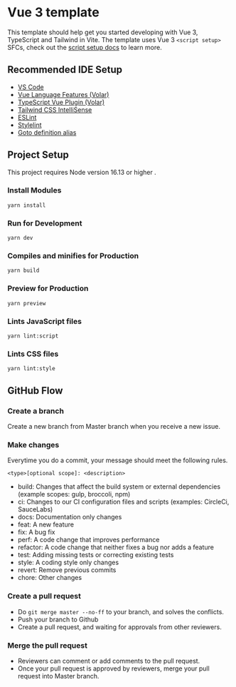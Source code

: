 # Vue 3 template

This template should help get you started developing with Vue 3, TypeScript and Tailwind in Vite. 
The template uses Vue 3 `<script setup>` SFCs, check out the [script setup docs](https://v3.vuejs.org/api/sfc-script-setup.html#sfc-script-setup) to learn more.

## Recommended IDE Setup

- [VS Code](https://code.visualstudio.com/)
- [Vue Language Features (Volar)](https://marketplace.visualstudio.com/items?itemName=Vue.volar)
- [TypeScript Vue Plugin (Volar)](https://marketplace.visualstudio.com/items?itemName=Vue.vscode-typescript-vue-plugin)
- [Tailwind CSS IntelliSense](https://marketplace.visualstudio.com/items?itemName=bradlc.vscode-tailwindcss)
- [ESLint](https://marketplace.visualstudio.com/items?itemName=dbaeumer.vscode-eslint)
- [Stylelint](https://marketplace.visualstudio.com/items?itemName=stylelint.vscode-stylelint)
- [Goto definition alias](https://marketplace.visualstudio.com/items?itemName=antfu.goto-alias)

## Project Setup

This project requires Node version 16.13 or higher .

### Install Modules
```
yarn install
```

### Run for Development
```
yarn dev
```

### Compiles and minifies for Production
```
yarn build
```

### Preview for Production
```
yarn preview
```

### Lints JavaScript files
```
yarn lint:script
```

### Lints CSS files
```
yarn lint:style
```

## GitHub Flow

### Create a branch
Create a new branch from Master branch when you receive a new issue.

### Make changes
Everytime you do a commit, your message should meet the following rules.
```
<type>[optional scope]: <description>
```
- build: Changes that affect the build system or external dependencies (example scopes: gulp, broccoli, npm)
- ci: Changes to our CI configuration files and scripts (examples: CircleCi, SauceLabs)
- docs: Documentation only changes
- feat: A new feature
- fix: A bug fix
- perf: A code change that improves performance
- refactor: A code change that neither fixes a bug nor adds a feature
- test: Adding missing tests or correcting existing tests
- style: A coding style only changes
- revert: Remove previous commits
- chore: Other changes

### Create a pull request
- Do `git merge master --no-ff` to your branch, and solves the conflicts. 
- Push your branch to Github
- Create a pull request, and waiting for approvals from other reviewers.

### Merge the pull request
- Reviewers can comment or add comments to the pull request. 
- Once your pull request is approved by reviewers, merge your pull request into Master branch.